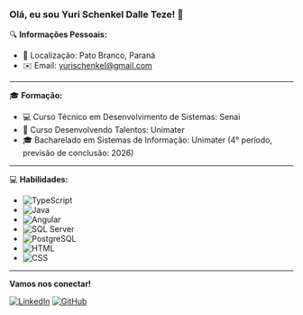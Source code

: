 ### Olá, eu sou Yuri Schenkel Dalle Teze! 👋

🔍 **Informações Pessoais:**

- 📍 Localização: Pato Branco, Paraná
- ✉️ Email: yurischenkel@gmail.com

---

🎓 **Formação:**

- 💻 Curso Técnico em Desenvolvimento de Sistemas: Senai 
- 🌟 Curso Desenvolvendo Talentos: Unimater
- 🎓 Bacharelado em Sistemas de Informação: Unimater (4° período, previsão de conclusão: 2026)

---

💻 **Habilidades:**

- ![TypeScript](https://img.shields.io/badge/-TypeScript-007ACC?style=flat-square&logo=typescript&logoColor=white)
- ![Java](https://img.shields.io/badge/-Java-007396?style=flat-square&logo=java&logoColor=white)
- ![Angular](https://img.shields.io/badge/-Angular-DD0031?style=flat-square&logo=angular&logoColor=white)
- ![SQL Server](https://img.shields.io/badge/-SQL%20Server-CC2927?style=flat-square&logo=microsoft-sql-server&logoColor=white)
- ![PostgreSQL](https://img.shields.io/badge/-PostgreSQL-336791?style=flat-square&logo=postgresql&logoColor=white)
- ![HTML](https://img.shields.io/badge/-HTML-E34F26?style=flat-square&logo=html5&logoColor=white)
- ![CSS](https://img.shields.io/badge/-CSS-1572B6?style=flat-square&logo=css3&logoColor=white)

---

**Vamos nos conectar!**

[![LinkedIn](https://img.shields.io/badge/-LinkedIn-0A66C2?style=flat-square&logo=linkedin&logoColor=white)](https://www.linkedin.com/in/yuri-schenkel-dalle-teze-313053279/)
[![GitHub](https://img.shields.io/badge/-GitHub-181717?style=flat-square&logo=github&logoColor=white)](https://github.com/YuriSchenkel)
